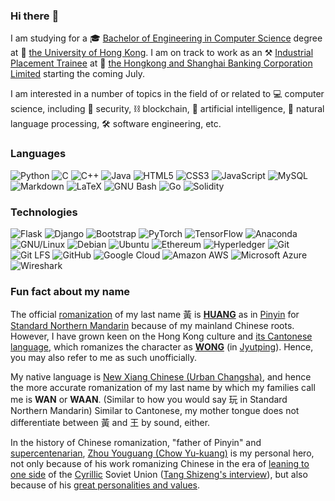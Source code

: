 ### Hi there :wave:

I am studying for a :mortar_board: [Bachelor of Engineering in Computer Science](https://www.cs.hku.hk/programmes/beng-compsc/programme-structure) degree at :school: [the University of Hong Kong](https://hku.hk). I am on track to work as an :hammer_and_pick: [Industrial Placement Trainee](https://www.hsbc.com/careers/students-and-graduates/student-opportunities/hong-kong-industrial-placement) at :bank: [the Hongkong and Shanghai Banking Corporation Limited](https://www.hsbc.com/) starting the coming July. 

I am interested in a number of topics in the field of or related to :computer: computer science, including :closed_lock_with_key: security, :chains: blockchain, :brain: artificial intelligence, :speech_balloon: natural language processing, :hammer_and_wrench: software engineering, etc.

### Languages

![Python](https://img.shields.io/badge/-Python-fff?&logo=python&logoColor=3776AB)
![C](https://img.shields.io/badge/-C-fff?&logo=c&logoColor=A8B9CC)
![C++](https://img.shields.io/badge/-C++-fff?&logo=c%2b%2b&logoColor=00599C)
![Java](https://img.shields.io/badge/-Java-fff?&logo=java&logoColor=007396)
![HTML5](https://img.shields.io/badge/-HTML5-fff?&logo=html5&logoColor=E34F26)
![CSS3](https://img.shields.io/badge/-CSS3-fff?&logo=css3&logoColor=1572B6)
![JavaScript](https://img.shields.io/badge/-JavaScript-fff?&logo=javascript&logoColor=ddc508)
![MySQL](https://img.shields.io/badge/-MySQL-fff?&logo=mysql&logoColor=4479A1)
![Markdown](https://img.shields.io/badge/-Markdown-fff?&logo=markdown&logoColor=000000)
![LaTeX](https://img.shields.io/badge/-LaTeX-fff?&logo=latex&logoColor=008080)
![GNU Bash](https://img.shields.io/badge/-GNU%20Bash-fff?&logo=gnu-bash&logoColor=4EAA25)
![Go](https://img.shields.io/badge/-Go-fff?&logo=go&logoColor=00ADD8)
![Solidity](https://img.shields.io/badge/-Solidity-fff?&logo=solidity&logoColor=363636)

### Technologies
![Flask](https://img.shields.io/badge/-Flask-fff?&logo=flask&logoColor=000000)
![Django](https://img.shields.io/badge/-Django-fff?&logo=django&logoColor=092E20)
![Bootstrap](https://img.shields.io/badge/-Bootstrap-fff?&logo=bootstrap&logoColor=7952B3)
![PyTorch](https://img.shields.io/badge/-PyTorch-fff?&logo=pytorch&logoColor=EE4C2C)
![TensorFlow](https://img.shields.io/badge/-TensorFlow-fff?&logo=tensorflow&logoColor=FF6F00)
![Anaconda](https://img.shields.io/badge/-Anaconda-fff?&logo=anaconda&logoColor=44A833)
![GNU/Linux](https://img.shields.io/badge/-GNU%2fLinux-fff?&logo=linux&logoColor=FCC624)
![Debian](https://img.shields.io/badge/-Debian-fff?&logo=debian&logoColor=A81D33)
![Ubuntu](https://img.shields.io/badge/-Ubuntu-fff?&logo=ubuntu&logoColor=E95420)
![Ethereum](https://img.shields.io/badge/-Ethereum-fff?&logo=ethereum&logoColor=3C3C3D)
![Hyperledger](https://img.shields.io/badge/-Hyperledger-fff?&logo=hyperledger&logoColor=2F3134)
![Git](https://img.shields.io/badge/-Git-fff?&logo=git&logoColor=F05032)
![Git LFS](https://img.shields.io/badge/-Git%20LFS-fff?&logo=git-lfs&logoColor=F64935)
![GitHub](https://img.shields.io/badge/-GitHub-fff?&logo=github&logoColor=181717)
![Google Cloud](https://img.shields.io/badge/-Google%20Cloud-fff?&logo=google-cloud&logoColor=4285F4)
![Amazon AWS](https://img.shields.io/badge/-Amazon%20AWS-fff?&logo=amazon-aws&logoColor=232F3E)
![Microsoft Azure](https://img.shields.io/badge/-Microsoft%20Azure-fff?&logo=microsoft-azure&logoColor=0078D4)
![Wireshark](https://img.shields.io/badge/-Wireshark-fff?&logo=wireshark&logoColor=1679A7)

### Fun fact about my name

The official [romanization](https://en.wikipedia.org/wiki/Romanization_of_Chinese) of my last name 黃 is [**HUANG**](https://en.wikipedia.org/wiki/Huang_(surname)) as in [Pinyin](https://en.wikipedia.org/wiki/Pinyin) for [Standard Northern Mandarin](https://en.wikipedia.org/wiki/Standard_Chinese) because of my mainland Chinese roots. However, I have grown keen on the Hong Kong culture and [its Cantonese language](https://en.wikipedia.org/wiki/Hong_Kong_Cantonese), which romanizes the character as [**WONG**](https://en.wikipedia.org/wiki/Wong_(surname)) (in [Jyutping](https://en.wikipedia.org/wiki/Jyutping)). Hence, you may also refer to me as such unofficially. 

My native language is [New Xiang Chinese (Urban Changsha)](https://en.wikipedia.org/wiki/New_Xiang), and hence the more accurate romanization of my last name by which my families call me is **WAN** or **WAAN**. (Similar to how you would say 玩 in Standard Northern Mandarin) Similar to Cantonese, my mother tongue does not differentiate between 黃 and 王 by sound, either. 

In the history of Chinese romanization, "father of Pinyin" and [supercentenarian](https://en.wikipedia.org/wiki/Supercentenarian), [Zhou Youguang (Chow Yu-kuang)](https://en.wikipedia.org/wiki/Zhou_Youguang) is my personal hero, not only because of his work romanizing Chinese in the era of [leaning to one side](https://en.wikipedia.org/wiki/Leaning_to_One_Side) of the [Cyrillic](https://en.wikipedia.org/wiki/Cyrillic_alphabets) Soviet Union ([Tang Shizeng's interview](https://youtu.be/V-Cg6d8eaKU?t=121)), but also because of his [great personalities and values](https://www.npr.org/2011/10/19/141503738/at-105-celebrated-chinese-linguist-now-a-dissident). 

